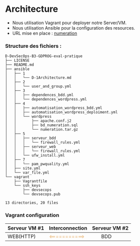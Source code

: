 # Architecture

- Nous utilisation Vagrant pour deployer notre Server/VM.
- Nous utilisation Ansible pour la configuration des resources.
- URL mise en place : [numeration](http://wwww.numeration.com)

### Structure des fichiers :
```schell
D-DevSecOps-B3-GDPROG-eval-pratique
├── LICENSE
├── README.md
├── ansible
│   ├── 1
│   │   └── D-1Architecture.md
│   ├── 2
│   │   └── user_and_group.yml
│   ├── 3
│   │   ├── dependences_bdd.yml
│   │   └── dependences_wordpress.yml
│   ├── 4
│   │   ├── automatisation_wordpress_bdd.yml
│   │   ├── automatisation_wordpress_deploiment.yml
│   │   └── wordpress
│   │       ├── apache.conf.j2
│   │       ├── bd_numeration.sql
│   │       └── numeration.tar.gz
│   ├── 5
│   │   ├── serveur_bdd
│   │   │   └── firewall_rules.yml
│   │   ├── serveur_web
│   │   │   └── firewall_rules.yml
│   │   └── ufw_install.yml
│   ├── 7
│   │   └── pam_pwquality.yml
│   ├── site.yml
│   └── var_file.yml
└── vagrant
    ├── Vagrantfile
    └── ssh_keys
        ├── devsecops
        └── devsecops.pub

13 directories, 20 files

```

### Vagrant configuration

| Serveur VM #1                              | Interconnection                                   | Serveur VM #2                                    |
|--------------------------------------------|---------------------------------------------------|--------------------------------------------------|
| <div style="margin: auto;">WEB(HTTP)</div> | <span style="color:#eab676" ><===========></span> | <div style="width: 50%; margin: auto;">BDD</div> |